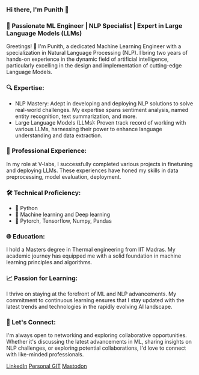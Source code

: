 ### Hi there, I'm Punith  👋 


### 🚀 Passionate ML Engineer | NLP Specialist | Expert in Large Language Models (LLMs)

Greetings! 👋 I'm Punith, a dedicated Machine Learning Engineer with a specialization in Natural Language Processing (NLP). I bring two years of hands-on experience in the dynamic field of artificial intelligence, particularly excelling in the design and implementation of cutting-edge Language Models.

### 🔍 Expertise:

- NLP Mastery: Adept in developing and deploying NLP solutions to solve real-world challenges. My expertise spans sentiment analysis, named entity recognition, text summarization, and more.
- Large Language Models (LLMs): Proven track record of working with various LLMs, harnessing their power to enhance language understanding and data extraction.

### 💼 Professional Experience:
In my role at V-labs, I successfully completed various projects in finetuning and deploying LLMs. These experiences have honed my skills in data preprocessing, model evaluation, deployment.

### 🛠️ Technical Proficiency:

- 🐍 Python
- 🤖 Machine learning and Deep learning
- 🔢 Pytorch, Tensorflow, Numpy, Pandas

### 🌐 Education:
I hold a Masters degree in Thermal engineering from IIT Madras. My academic journey has equipped me with a solid foundation in machine learning principles and algorithms.

### 📈 Passion for Learning:
I thrive on staying at the forefront of ML and NLP advancements. My commitment to continuous learning ensures that I stay updated with the latest trends and technologies in the rapidly evolving AI landscape.

### 🔗 Let's Connect:
I'm always open to networking and exploring collaborative opportunities. Whether it's discussing the latest advancements in ML, sharing insights on NLP challenges, or exploring potential collaborations, I'd love to connect with like-minded professionals.


[LinkedIn](https://linkedin.com/in/punithrudrappa)
[Personal GIT](https://git.putinpi.com)
[Mastodon](https://mas.to/@punithrudrappa)

